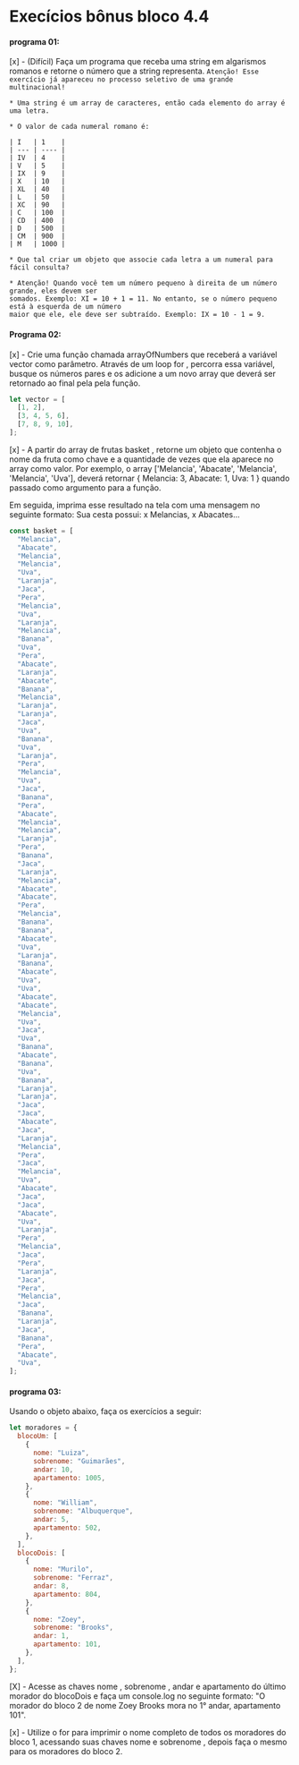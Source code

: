 # Execícios bônus bloco 4.4

#### programa 01:

[x] - (Difícil) Faça um programa que receba uma string em algarismos romanos e retorne o número
que a string representa. `Atenção! Esse exercício já apareceu no processo seletivo de uma grande multinacional!`

    * Uma string é um array de caracteres, então cada elemento do array é uma letra.

    * O valor de cada numeral romano é:

```
| I   | 1    |
| --- | ---- |
| IV  | 4    |
| V   | 5    |
| IX  | 9    |
| X   | 10   |
| XL  | 40   |
| L   | 50   |
| XC  | 90   |
| C   | 100  |
| CD  | 400  |
| D   | 500  |
| CM  | 900  |
| M   | 1000 |
```

    * Que tal criar um objeto que associe cada letra a um numeral para fácil consulta?

    * Atenção! Quando você tem um número pequeno à direita de um número grande, eles devem ser
    somados. Exemplo: XI = 10 + 1 = 11. No entanto, se o número pequeno está à esquerda de um número
    maior que ele, ele deve ser subtraído. Exemplo: IX = 10 - 1 = 9.

#### Programa 02:

[x] - Crie uma função chamada arrayOfNumbers que receberá a variável vector como parâmetro. Através
de um loop for , percorra essa variável, busque os números pares e os adicione a um novo array que
deverá ser retornado ao final pela pela função.

```js
let vector = [
  [1, 2],
  [3, 4, 5, 6],
  [7, 8, 9, 10],
];
```

[x] - A partir do array de frutas basket , retorne um objeto que contenha o nome da fruta como
chave e a quantidade de vezes que ela aparece no array como valor. Por exemplo, o array ['Melancia',
'Abacate', 'Melancia', 'Melancia', 'Uva'], deverá retornar { Melancia: 3, Abacate: 1, Uva: 1 }
quando passado como argumento para a função.

Em seguida, imprima esse resultado na tela com uma mensagem no seguinte formato: Sua cesta possui: x
Melancias, x Abacates...

```js
const basket = [
  "Melancia",
  "Abacate",
  "Melancia",
  "Melancia",
  "Uva",
  "Laranja",
  "Jaca",
  "Pera",
  "Melancia",
  "Uva",
  "Laranja",
  "Melancia",
  "Banana",
  "Uva",
  "Pera",
  "Abacate",
  "Laranja",
  "Abacate",
  "Banana",
  "Melancia",
  "Laranja",
  "Laranja",
  "Jaca",
  "Uva",
  "Banana",
  "Uva",
  "Laranja",
  "Pera",
  "Melancia",
  "Uva",
  "Jaca",
  "Banana",
  "Pera",
  "Abacate",
  "Melancia",
  "Melancia",
  "Laranja",
  "Pera",
  "Banana",
  "Jaca",
  "Laranja",
  "Melancia",
  "Abacate",
  "Abacate",
  "Pera",
  "Melancia",
  "Banana",
  "Banana",
  "Abacate",
  "Uva",
  "Laranja",
  "Banana",
  "Abacate",
  "Uva",
  "Uva",
  "Abacate",
  "Abacate",
  "Melancia",
  "Uva",
  "Jaca",
  "Uva",
  "Banana",
  "Abacate",
  "Banana",
  "Uva",
  "Banana",
  "Laranja",
  "Laranja",
  "Jaca",
  "Jaca",
  "Abacate",
  "Jaca",
  "Laranja",
  "Melancia",
  "Pera",
  "Jaca",
  "Melancia",
  "Uva",
  "Abacate",
  "Jaca",
  "Jaca",
  "Abacate",
  "Uva",
  "Laranja",
  "Pera",
  "Melancia",
  "Jaca",
  "Pera",
  "Laranja",
  "Jaca",
  "Pera",
  "Melancia",
  "Jaca",
  "Banana",
  "Laranja",
  "Jaca",
  "Banana",
  "Pera",
  "Abacate",
  "Uva",
];
```

#### programa 03:

Usando o objeto abaixo, faça os exercícios a seguir:

```js
let moradores = {
  blocoUm: [
    {
      nome: "Luiza",
      sobrenome: "Guimarães",
      andar: 10,
      apartamento: 1005,
    },
    {
      nome: "William",
      sobrenome: "Albuquerque",
      andar: 5,
      apartamento: 502,
    },
  ],
  blocoDois: [
    {
      nome: "Murilo",
      sobrenome: "Ferraz",
      andar: 8,
      apartamento: 804,
    },
    {
      nome: "Zoey",
      sobrenome: "Brooks",
      andar: 1,
      apartamento: 101,
    },
  ],
};
```

  [X] - Acesse as chaves nome , sobrenome , andar e apartamento do último morador do blocoDois e faça 
  um console.log no seguinte formato: "O morador do bloco 2 de nome Zoey Brooks mora no 1° andar, 
  apartamento 101".

  [x] - Utilize o for para imprimir o nome completo de todos os moradores do bloco 1, acessando suas 
  chaves nome e sobrenome , depois faça o mesmo para os moradores do bloco 2.
